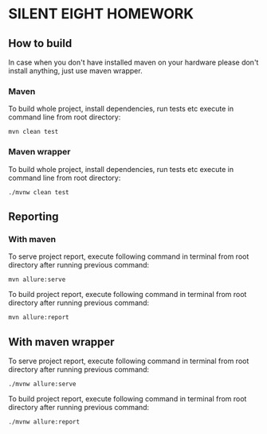 # SILENT EIGHT HOMEWORK

## How to build

In case when you don't have installed maven on your hardware please don't install anything, just use maven wrapper.

### Maven

To build whole project, install dependencies, run tests etc execute in command line from root directory:

    mvn clean test
    
### Maven wrapper

To build whole project, install dependencies, run tests etc execute in command line from root directory:

    ./mvnw clean test
    
## Reporting 

### With maven
    
To serve project report, execute following command in terminal from root directory after running previous command:

    mvn allure:serve 
    
To build project report, execute following command in terminal from root directory after running previous command:

    mvn allure:report 
    
## With maven wrapper

To serve project report, execute following command in terminal from root directory after running previous command:

    ./mvnw allure:serve 
    
To build project report, execute following command in terminal from root directory after running previous command:

    ./mvnw allure:report 